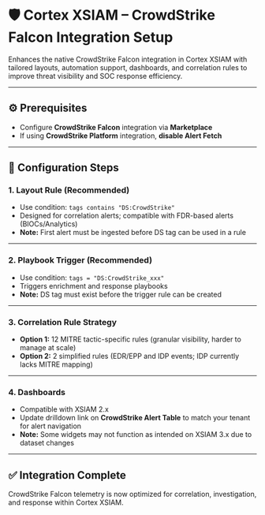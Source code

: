 # 🛡️ Cortex XSIAM – CrowdStrike Falcon Integration Setup

Enhances the native CrowdStrike Falcon integration in Cortex XSIAM with tailored layouts, automation support, dashboards, and correlation rules to improve threat visibility and SOC response efficiency.

---

## ⚙️ Prerequisites

- Configure **CrowdStrike Falcon** integration via **Marketplace**
- If using **CrowdStrike Platform** integration, **disable Alert Fetch**

---

## 🚀 Configuration Steps

### 1. Layout Rule (Recommended)

- Use condition: `tags contains "DS:CrowdStrike"`
- Designed for correlation alerts; compatible with FDR-based alerts (BIOCs/Analytics)
- **Note:** First alert must be ingested before DS tag can be used in a rule

---

### 2. Playbook Trigger (Recommended)

- Use condition: `tags = "DS:CrowdStrike_xxx"`
- Triggers enrichment and response playbooks
- **Note:** DS tag must exist before the trigger rule can be created

---

### 3. Correlation Rule Strategy

- **Option 1:** 12 MITRE tactic-specific rules (granular visibility, harder to manage at scale)
- **Option 2:** 2 simplified rules (EDR/EPP and IDP events; IDP currently lacks MITRE mapping)

---

### 4. Dashboards

- Compatible with XSIAM 2.x
- Update drilldown link on **CrowdStrike Alert Table** to match your tenant for alert navigation
- **Note:** Some widgets may not function as intended on XSIAM 3.x due to dataset changes

---

## ✅ Integration Complete

CrowdStrike Falcon telemetry is now optimized for correlation, investigation, and response within Cortex XSIAM.
